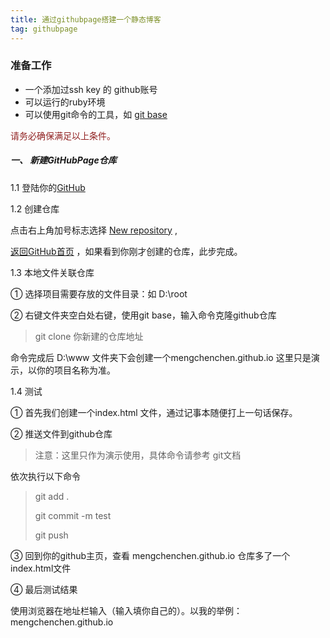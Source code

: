 ```yaml
---
title: 通过githubpage搭建一个静态博客
tag: githubpage
---
```

### 准备工作

* 一个添加过ssh key 的 github账号
* 可以运行的ruby环境
* 可以使用git命令的工具，如 <a href='https://git-scm.com/downloads'>git base</a>

<span style='color:#912222'>请务必确保满足以上条件。</a>

##### 一、 新建GitHubPage仓库

1.1 登陆你的<a href='https://github.com/'>GitHub</a> 

1.2 创建仓库

点击右上角加号标志选择 <a href='https://github.com/new'>New repository</a> ,



<a href='https://github.com/'>返回GitHub首页</a> ，如果看到你刚才创建的仓库，此步完成。

1.3 本地文件关联仓库

① 选择项目需要存放的文件目录：如 D:\root 

② 右键文件夹空白处右键，使用git base，输入命令克隆github仓库

> git clone 你新建的仓库地址

命令完成后 D:\www 文件夹下会创建一个mengchenchen.github.io 这里只是演示，以你的项目名称为准。

1.4 测试

① 首先我们创建一个index.html 文件，通过记事本随便打上一句话保存。

② 推送文件到github仓库

> 注意：这里只作为演示使用，具体命令请参考 git文档

依次执行以下命令

> git add .			
>
> git commit -m test
>
> git push

③ 回到你的github主页，查看 mengchenchen.github.io 仓库多了一个index.html文件

④ 最后测试结果

使用浏览器在地址栏输入（输入填你自己的）。以我的举例：mengchenchen.github.io 

